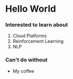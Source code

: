 # Hello World
### Interested to learn about
1. Cloud Platforms
2. Reinforcement Learning
3. NLP
### Can't do without
- My coffee
